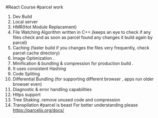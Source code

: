 #React Course
#parcel work
1. Dev Build
2. Local server
3. HMR(Hot Module Replacement)
4. File Watching Algorithm written in C++.(keeps an eye to check if any files check and as soon as parcel found any changes it build again by parcel)
5. Caching (faster build if you changes the files very frequently, check parcel cache directory) 
6. Image Optimization .
7. Minification & bundling & compression for production build . 
8. It uses consistent Hashing 
9. Code Spliting 
10. Differential Bundling (for supporting different browser , apps run older browser even)
11. Diagnostic & error handling capabilities
12. Https support 
13. Tree Shaking .remove unused code and compression
14. Transpilation
#parcel is beast
For better understanding please https://parceljs.org/docs/
